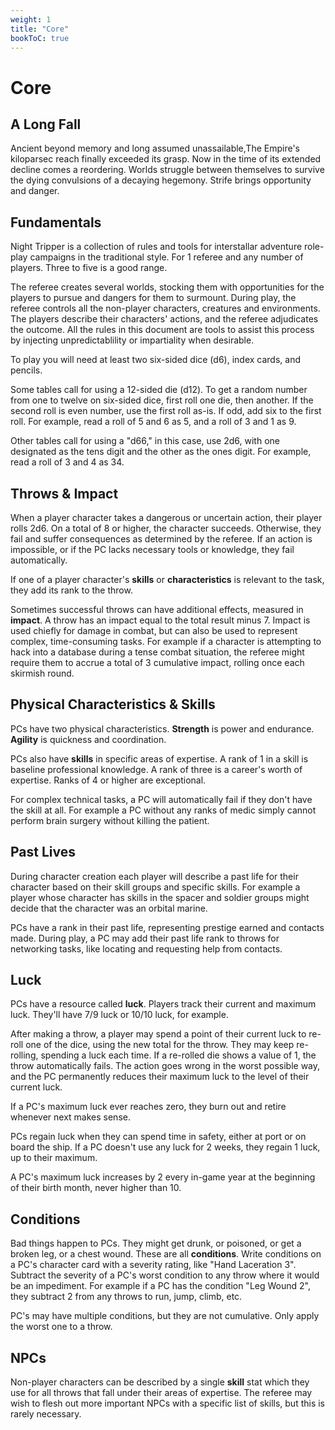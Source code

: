 ```yaml
---
weight: 1
title: "Core"
bookToC: true
---
```


# Core

## A Long Fall
Ancient beyond memory and long assumed unassailable,The Empire's kiloparsec reach finally exceeded its grasp. Now in the time of its extended decline comes a reordering. Worlds struggle between themselves to survive the dying convulsions of a decaying hegemony. Strife brings opportunity and danger.

## Fundamentals
Night Tripper is a collection of rules and tools for interstallar adventure role-play campaigns in the traditional style. For 1 referee and any number of players. Three to five is a good range.

The referee creates several worlds, stocking them with opportunities for the players to pursue and dangers for them to surmount. During play, the referee controls all the non-player characters, creatures and environments. The players describe their characters' actions, and the referee adjudicates the outcome. All the rules in this document are tools to assist this process by injecting unpredictablility or impartiality when desirable.

To play you will need at least two six-sided dice (d6), index cards, and pencils.

Some tables call for using a 12-sided die (d12). To get a random number from one to twelve on six-sided dice, first roll one die, then another. If the second roll is even number, use the first roll as-is. If odd, add six to the first roll. For example, read a roll of 5 and 6 as 5, and a roll of 3 and 1 as 9.

Other tables call for using a "d66," in this case, use 2d6, with one designated as the tens digit and the other as the ones digit. For example, read a roll of 3 and 4 as 34.

## Throws & Impact
When a player character takes a dangerous or uncertain action, their player rolls 2d6. On a total of 8 or higher, the character succeeds. Otherwise, they fail and suffer consequences as determined by the referee. If an action is impossible, or if the PC lacks necessary tools or knowledge, they fail automatically.

If one of a player character's **skills** or **characteristics** is relevant to the task, they add its rank to the throw.

Sometimes successful throws can have additional effects, measured in **impact**. A throw has an impact equal to the total result minus 7. Impact is used chiefly for damage in combat, but can also be used to represent complex, time-consuming tasks. For example if a character is attempting to hack into a database during a tense combat situation, the referee might require them to accrue a total of 3 cumulative impact, rolling once each skirmish round.

## Physical Characteristics & Skills
PCs have two physical characteristics. **Strength** is power and endurance. **Agility** is quickness and coordination.

PCs also have **skills** in specific areas of expertise. A rank of 1 in a skill is baseline professional knowledge. A rank of three is a career's worth of expertise. Ranks of 4 or higher are exceptional. 

For complex technical tasks, a PC will automatically fail if they don't have the skill at all. For example a PC without any ranks of medic simply cannot perform brain surgery without killing the patient.


## Past Lives
During character creation each player will describe a past life for their character based on their skill groups and specific skills. For example a player whose character has skills in the spacer and soldier groups might decide that the character was an orbital marine.

PCs have a rank in their past life, representing prestige earned and contacts made. During play, a PC may add their past life rank to throws for networking tasks, like locating and requesting help from contacts.

## Luck
PCs have a resource called **luck**. Players track their current and maximum luck. They'll have 7/9 luck or 10/10 luck, for example.

After making a throw, a player may spend a point of their current luck to re-roll one of the dice, using the new total for the throw. They may keep re-rolling,
spending a luck each time. If a re-rolled die shows a value of 1, the throw automatically fails. The action goes wrong in the worst possible way, and the PC permanently reduces their maximum luck to the level of their current luck.

If a PC's maximum luck ever reaches zero, they burn out and retire whenever next makes sense.

PCs regain luck when they can spend time in safety, either at port or on board the ship. If a PC doesn't use any luck for 2 weeks, they regain 1 luck, up to their maximum.

A PC's maximum luck increases by 2 every in-game year at the beginning of their birth month, never higher than 10.

## Conditions
Bad things happen to PCs. They might get drunk, or poisoned, or get a broken leg, or a chest wound. These are all **conditions**. Write conditions on a PC's character card with a severity rating, like "Hand Laceration 3". Subtract the severity of a PC's worst condition to any throw where it would be an impediment. For example if a PC has the condition "Leg Wound 2", they subtract 2 from any throws to run, jump, climb, etc.

PC's may have multiple conditions, but they are not cumulative. Only apply the worst one to a throw.


## NPCs
Non-player characters can be described by a single **skill** stat which they use for all throws that fall under their areas of expertise. The referee may wish to flesh out more important NPCs with a specific list of skills, but this is rarely necessary.